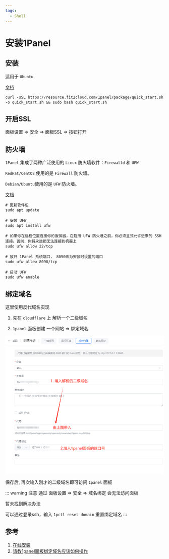 ```yaml
---
tags:
  - Shell
---
```

# 安装1Panel

## 安装
适用于 `Ubuntu`

[文档](https://1panel.cn/docs/installation/online_installation/)

```shell
curl -sSL https://resource.fit2cloud.com/1panel/package/quick_start.sh -o quick_start.sh && sudo bash quick_start.sh
```

## 开启SSL
面板设置 => 安全 => 面板SSL => 按钮打开

## 防火墙
`1Panel` 集成了两种广泛使用的 `Linux` 防火墙软件：`Firewalld` 和 `UFW`

`RedHat/CentOS` 使用的是 `Firewall` 防火墙。

`Debian/Ubuntu`使用的是 `UFW` 防火墙。

[文档](https://1panel.cn/docs/user_manual/hosts/firewall/)

```shell
# 更新软件包
sudo apt update

# 安装 UFW
sudo apt install ufw

# 如果你在远程位置连接你的服务器，在启用 UFW 防火墙之前，你必须显式允许进来的 SSH 连接。否则，你将永远都无法连接到机器上
sudo ufw allow 22/tcp

# 放开 1Panel 系统端口， 8090改为安装时设置的端口
sudo ufw allow 8090/tcp

# 启动 UFW
sudo ufw enable
```

## 绑定域名
这里使用反代域名实现
1. 先在 `cloudflare` 上 解析一个二级域名

1. `1panel` 面板创建 一个网站 => 绑定域名

![反代设置](/Images/Shell/安装1Panel/反代设置.png '反代设置')

保存后, 再次输入刚才的二级域名即可访问 `1panel` 面板

::: warning 注意
通过 面板设置 => 安全 => 域名绑定 会无法访问面板

暂未找到解决办法

可以通过登录ssh，输入 `1pctl reset domain` 重置绑定域名
:::

## 参考
1. [在线安装](https://1panel.cn/docs/installation/online_installation/)
1. [请教1panel面板绑定域名应该如何操作](https://bbs.fit2cloud.com/t/topic/2092/4)